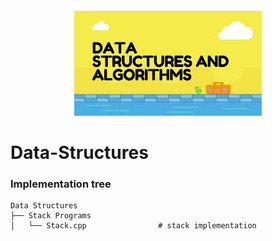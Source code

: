 
<div align="center" style="margin: 20px">
  <img src="https://github.com/lakshaygoyal425/Data-Structure-C/blob/main/download.jfif">
</div>


# Data-Structures

### Implementation tree
```
Data Structures
├── Stack Programs
│   └── Stack.cpp                # stack implementation
```
